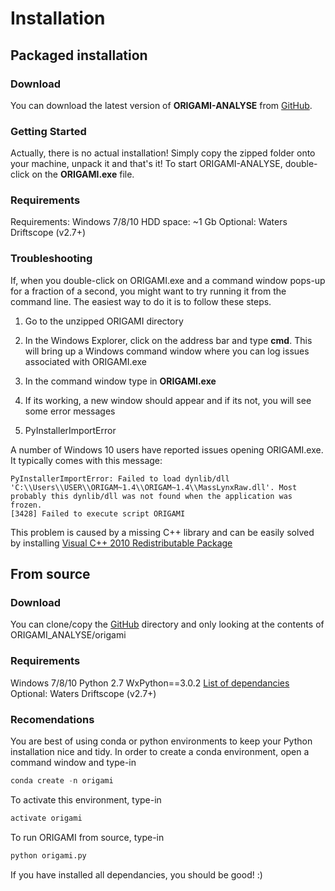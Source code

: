 # Installation

## Packaged installation

### Download

You can download the latest version of **ORIGAMI-ANALYSE** from [GitHub](https://github.com/lukasz-migas/ORIGAMI/releases).

### Getting Started

Actually, there is no actual installation! Simply copy the zipped folder onto your machine, unpack it and that's it! To start ORIGAMI-ANALYSE, double-click on the **ORIGAMI.exe** file.

### Requirements

Requirements: Windows 7/8/10
HDD space: ~1 Gb
Optional: Waters Driftscope (v2.7+)

### Troubleshooting

If, when you double-click on ORIGAMI.exe and a command window pops-up for a fraction of a second, you might want to try running it from the command line. The easiest way to do it is to follow these steps.

1. Go to the unzipped ORIGAMI directory
2. In the Windows Explorer, click on the address bar and type **cmd**. This will bring up a Windows command window where you can log issues associated with ORIGAMI.exe
3. In the command window type in **ORIGAMI.exe**
4. If its working, a new window should appear and if its not, you will see some error messages

5. PyInstallerImportError

A number of Windows 10 users have reported issues opening ORIGAMI.exe. It typically comes with this message:

    PyInstallerImportError: Failed to load dynlib/dll 'C:\\Users\\USER\\ORIGAM~1.4\\ORIGAM~1.4\\MassLynxRaw.dll'. Most probably this dynlib/dll was not found when the application was frozen.
    [3428] Failed to execute script ORIGAMI

This problem is caused by a missing C++ library and can be easily solved by installing [Visual C++ 2010 Redistributable Package](https://www.microsoft.com/en-us/download/confirmation.aspx?id=14632)

## From source

### Download

You can clone/copy the [GitHub](https://github.com/lukasz-migas/ORIGAMI) directory and only looking at the contents of ORIGAMI_ANALYSE/origami

### Requirements

Windows 7/8/10
Python 2.7
WxPython==3.0.2
[List of dependancies](https://github.com/lukasz-migas/ORIGAMI/blob/master/ORIGAMI_ANALYSE/origami/origami_requirements.txt)
Optional: Waters Driftscope (v2.7+)

### Recomendations

You are best of using conda or python environments to keep your Python installation nice and tidy. In order to create a conda environment, open a command window and type-in

```python
conda create -n origami
```

To activate this environment, type-in

```python
activate origami
```

To run ORIGAMI from source, type-in

```python
python origami.py
```

If you have installed all dependancies, you should be good! :)
